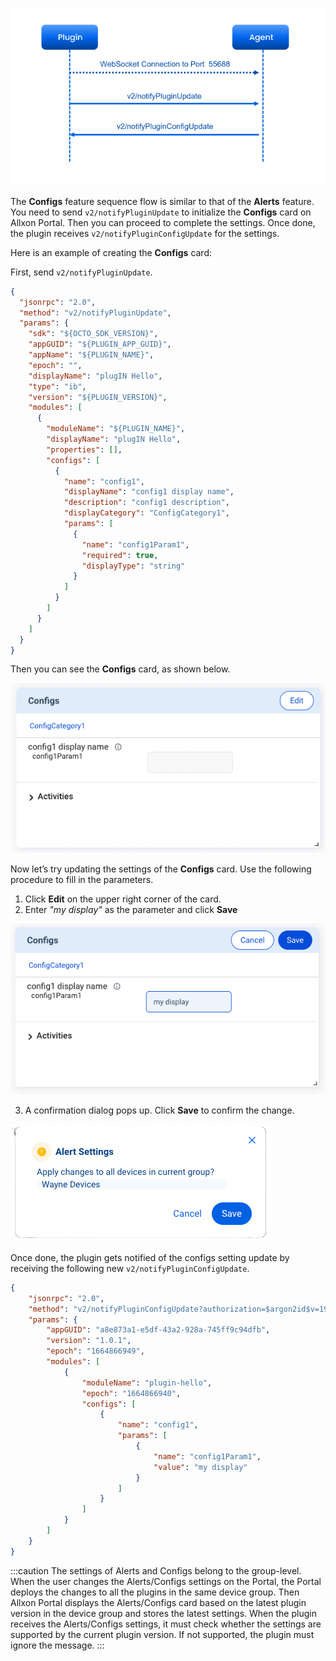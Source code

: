 ![config-sequence](../_img/config-sequence.png)

The **Configs** feature sequence flow is similar to that of the **Alerts** feature. You need to send `v2/notifyPluginUpdate` to initialize the **Configs** card on Allxon Portal. Then you can proceed to complete the settings. Once done, the plugin receives `v2/notifyPluginConfigUpdate` for the settings.

Here is an example of creating the **Configs** card:

First, send `v2/notifyPluginUpdate`.

```json {17-31}
{
  "jsonrpc": "2.0",
  "method": "v2/notifyPluginUpdate",
  "params": {
    "sdk": "${OCTO_SDK_VERSION}",
    "appGUID": "${PLUGIN_APP_GUID}",
    "appName": "${PLUGIN_NAME}",
    "epoch": "",
    "displayName": "plugIN Hello",
    "type": "ib",
    "version": "${PLUGIN_VERSION}",
    "modules": [
      {
        "moduleName": "${PLUGIN_NAME}",
        "displayName": "plugIN Hello",
        "properties": [],
        "configs": [
          {
            "name": "config1",
            "displayName": "config1 display name",
            "description": "config1 description",
            "displayCategory": "ConfigCategory1",
            "params": [
              {
                "name": "config1Param1",
                "required": true,
                "displayType": "string"
              }
            ]
          }
        ]
      }
    ]
  }
}
```

Then you can see the **Configs** card, as shown below.

![config-init](../_img/config-init.png)

Now let’s try updating the settings of the **Configs** card. Use the following procedure to fill in the parameters. 

1. Click **Edit** on the upper right corner of the card.
2. Enter *"my display"* as the parameter and click **Save**

![config-set-param](../_img/config-set-param.png)

3. A confirmation dialog pops up. Click **Save** to confirm the change.

![config-set-finished](../_img/config-set-finished.png)

Once done, the plugin gets notified of the configs setting update by receiving the following new `v2/notifyPluginConfigUpdate`.

```json
{
    "jsonrpc": "2.0",
    "method": "v2/notifyPluginConfigUpdate?authorization=$argon2id$v=19$m=64,t=16,p=8$KksxWlhPbjRULHA0Yj5WYA$abdF1Vo4573+Uz5I0Xz81A",
    "params": {
        "appGUID": "a8e873a1-e5df-43a2-928a-745ff9c94dfb",
        "version": "1.0.1",
        "epoch": "1664866949",
        "modules": [
            {
                "moduleName": "plugin-hello",
                "epoch": "1664866940",
                "configs": [
                    {
                        "name": "config1",
                        "params": [
                            {
                                "name": "config1Param1",
                                "value": "my display"
                            }
                        ]
                    }
                ]
            }
        ]
    }
}
```
:::caution
The settings of Alerts and Configs belong to the group-level. When the user changes the Alerts/Configs settings on the Portal, the Portal deploys the changes to all the plugins in the same device group. Then Allxon Portal displays the Alerts/Configs card based on the latest plugin version in the device group and stores the latest settings. When the plugin receives the Alerts/Configs settings, it must check whether the settings are supported by the current plugin version. If not supported, the plugin must ignore the message. 
:::

